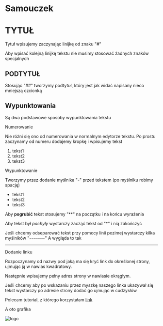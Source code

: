 Samouczek
=========

# TYTUŁ

Tytuł wpisujemy zaczynając linijkę od znaku "#"

Aby wpisać kolejną linijkę tekstu nie musimy stosować żadnych znaków specjalnych

## PODTYTUŁ

Stosując "##" tworzymy podtytuł, który jest jak widać napisany nieco mniejszą czcionką

## Wypunktowania

Są dwa podstawowe sposoby wypunktowania tekstu

Numerowanie

Nie różni się ono od numerowania w normalnym edytorze tekstu. Po prostu zaczynamy od numeru dodajemy kropkę i wpisujemy tekst

1. tekst1
2. tekst2
3. tekst3

Wypunktowanie 

Tworzymy przez dodanie myślnika "-" przed tekstem (po myślniku robimy spację)

- tekst1
- tekst2
- tekst3

Aby **pogrubić** tekst stosujemy "**" na początku i na końcu wyrażenia

Aby tekst był *pochyły* wystarczy zacząć tekst od "*" i nią zakończyć

Jeśli chcemy odseparować tekst przy pomocy linii pozimej wystarczy kilka myślników "--------" A wygląda to tak

--------

Dodanie linku 

Rozpoczynamy od nazwy pod jaką ma się kryć link do określonej strony, ujmując ją w nawias kwadratowy.

Następnie wpisujemy pełny adres strony w nawiasie okrągłym.

Jeśli chcemy aby po wskazaniu przez myszkę naszego linka ukazywał się tekst wystarczy po adresie strony dodać go ujmując w cudzysłów

Polecam tutorial, z którego korzystałam [link](http://www.youtube.com/watch?v=6A5EpqqDOdk "Klikaj śmiało i naucz się podstaw")

A oto grafika 

![logo](http://cdn.fikobservatory.com/wp-content/uploads/2012/11/github-page-not-found-404-jedi-spaceship-future-interactive.png)









